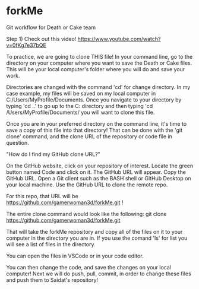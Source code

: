 # forkMe

Git workflow for Death or Cake team  

Step 1) Check out this video!  https://www.youtube.com/watch?v=0fKg7e37bQE  

To practice, we are going to clone THIS file!
In your command line, go to the directory on your computer where you want to save the Death or Cake files. This will be your local computer's folder where you will do and save your work.  

Directories are changed with the command 'cd' for change directory.  In my case example, my files will be saved on my local computer in C:/Users/MyProfile/Documents.
Once you navigate to your directory by typing 'cd ..' to go up to the C: directory and then typing 'cd /Users/MyProfile/Documents/ you will want to clone this file.

Once you are in your preferred directory on the command line, it's time to save a copy of this file into that directory!  That can be done with the 'git clone' command, and the clone URL of the repository or code file in question.

"How do I find my GitHub clone URL?"

On the GitHub website, click on your repository of interest.
Locate the green button named Code and click on it. The GitHub URL will appear.
Copy the GitHub URL.
Open a Git client such as the BASH shell or GitHub Desktop on your local machine.
Use the GitHub URL to clone the remote repo.

For this repo, that URL will be https://github.com/gamerwoman3d/forkMe.git !

The entire clone command would look like the following:
git clone https://github.com/gamerwoman3d/forkMe.git

That will take the forkMe repository and copy all of the files on it to your computer in the directory you are in.
If you use the comand 'ls' for list you will see a list of files in the directory.  

You can open the files in VSCode or in your code editor.  

You can then change the code, and save the changes on your local computer!  Next we will do push, pull, commit, in order to change these files and push them to Saidat's repository!
